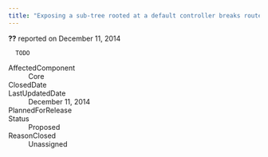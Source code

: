 ```yaml
---
title: "Exposing a sub-tree rooted at a default controller breaks route context relationship"
---
```

<div class="issue-report">
   <div class="issue-header"><b>??</b> reported on 
      <time datetime="2014-12-11T10:58:04.047-08:00">December 11, 2014</time>
   </div>
   <div class="issue-message" markdown="1">
      
      TODO
      
      
   </div>
   <div class="issue-footer">
      <dl>
         <dt>AffectedComponent</dt>
         <dd>Core</dd>
         <dt>ClosedDate</dt>
         <dd></dd>
         <dt>LastUpdatedDate</dt>
         <dd>
            <time datetime="2014-12-11T10:58:04.047-08:00">December 11, 2014</time>
         </dd>
         <dt>PlannedForRelease</dt>
         <dd></dd>
         <dt>Status</dt>
         <dd>Proposed</dd>
         <dt>ReasonClosed</dt>
         <dd>Unassigned</dd>
      </dl>
   </div>
</div>
